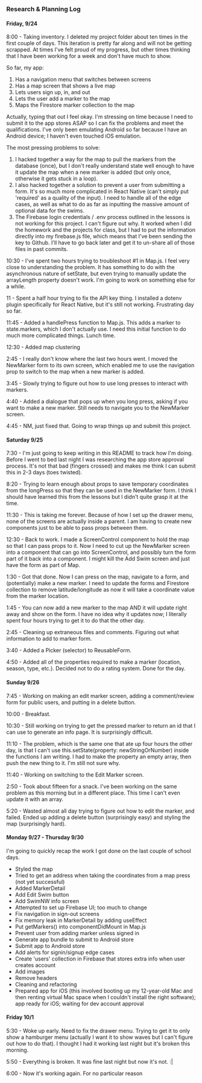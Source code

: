 ### Research & Planning Log
#### Friday, 9/24

8:00 - Taking inventory. I deleted my project folder about ten times in the first couple of days. This iteration is pretty far along and will not be getting scrapped. At times I've felt proud of my progress, but other times thinking that I have been working for a week and don't have much to show.

So far, my app:
1. Has a navigation menu that switches between screens
2. Has a map screen that shows a live map
3. Lets users sign up, in, and out
4. Lets the user add a marker to the map
5. Maps the Firestore marker collection to the map

Actually, typing that out I feel okay. I'm stressing on time because I need to submit it to the app stores ASAP so I can fix the problems and meet the qualifications. I've only been emulating Android so far because I have an Android device; I haven't even touched iOS emulation.

The most pressing problems to solve:
1. I hacked together a way for the map to pull the markers from the database (once), but I don't really understand state well enough to have it update the map when a new marker is added (but only once, otherwise it gets stuck in a loop).
2. I also hacked together a solution to prevent a user from submitting a form. It's so much more complicated in React Native (can't simply put 'required' as a quality of the input). I need to handle all of the edge cases, as well as what to do as far as inputting the massive amount of optional data for the swims.
3. The Firebase login credentials / .env process outlined in the lessons is not working for this project. I can't figure out why. It worked when I did the homework and the projects for class, but I had to put the information directly into my firebase.js file, which means that I've been sending the key to Github. I'll have to go back later and get it to un-share all of those files in past commits.

10:30 - I've spent two hours trying to troubleshoot #1 in Map.js. I feel very close to understanding the problem. It has something to do with the asynchronous nature of setState, but even trying to manually update the arrayLength property doesn't work. I'm going to work on something else for a while.

11 - Spent a half hour trying to fix the API key thing. I installed a dotenv plugin specifically for React Native, but it's still not working. Frustrating day so far.

11:45 - Added a handlePress function to Map.js. This adds a marker to state.markers, which I don't actually use. I need this initial function to do much more complicated things. Lunch time.

12:30 - Added map clustering

2:45 - I really don't know where the last two hours went. I moved the NewMarker form to its own screen, which enabled me to use the navigation prop to switch to the map when a new marker is added.

3:45 - Slowly trying to figure out how to use long presses to interact with markers.

4:40 - Added a dialogue that pops up when you long press, asking if you want to make a new marker. Still needs to navigate you to the NewMarker screen.

4:45 - NM, just fixed that. Going to wrap things up and submit this project.

#### Saturday 9/25

7:30 - I'm just going to keep writing in this README to track how I'm doing. Before I went to bed last night I was researching the app store approval process. It's not that bad (fingers crossed) and makes me think I can submit this in 2-3 days (toes twisted).

8:20 - Trying to learn enough about props to save temporary coordinates from the longPress so that they can be used in the NewMarker form. I think I should have learned this from the lessons but I didn't quite grasp it at the time.

11:30 - This is taking me forever. Because of how I set up the drawer menu, none of the screens are actually inside a parent. I am having to create new components just to be able to pass props between them.

12:30 - Back to work. I made a ScreenControl component to hold the map so that I can pass props to it. Now I need to cut up the NewMarker screen into a component that can go into ScreenControl, and possibly turn the form part of it back into a component. I might kill the Add Swim screen and just have the form as part of Map.

1:30 - Got that done. Now I can press on the map, navigate to a form, and (potentially) make a new marker. I need to update the forms and Firestore collection to remove latitude/longitude as now it will take a coordinate value from the marker location.

1:45 - You can now add a new marker to the map AND it will update right away and show on the form. I have no idea why it updates now; I literally spent four hours trying to get it to do that the other day.

2:45 - Cleaning up extraneous files and comments. Figuring out what information to add to marker form.

3:40 - Added a Picker (selector) to ReusableForm.

4:50 - Added all of the properties required to make a marker (location, season, type, etc.). Decided not to do a rating system. Done for the day.

#### Sunday 9/26

7:45 - Working on making an edit marker screen, adding a comment/review form for public users, and putting in a delete button.

10:00 - Breakfast.

10:30 - Still working on trying to get the pressed marker to return an id that I can use to generate an info page. It is surprisingly difficult.

11:10 - The problem, which is the same one that ate up four hours the other day, is that I can't use this.setState(property: newStringOrNumber) inside the functions I am writing. I had to make the property an empty array, then push the new thing to it. I'm still not sure why.

11:40 - Working on switching to the Edit Marker screen.

2:50 - Took about fifteen for a snack. I've been working on the same problem as this morning but in a different place. This time I can't even update it with an array.

5:20 - Wasted almost all day trying to figure out how to edit the marker, and failed. Ended up adding a delete button (surprisingly easy) and styling the map (surprisingly hard).

#### Monday 9/27 - Thursday 9/30

I'm going to quickly recap the work I got done on the last couple of school days.

- Styled the map
- Tried to get an address when taking the coordinates from a map press (not yet successful)
- Added MarkerDetail
- Add Edit Swim button
- Add SwimNW info screen
- Attempted to set up Firebase UI; too much to change
- Fix navigation in sign-out screens
- Fix memory leak in MarkerDetail by adding useEffect
- Put getMarkers() into componentDidMount in Map.js
- Prevent user from adding marker unless signed in
- Generate app bundle to submit to Android store
- Submit app to Android store
- Add alerts for signin/signup edge cases
- Create 'users' collection in Firebase that stores extra info when user creates account
- Add images
- Remove headers
- Cleaning and refactoring
- Prepared app for iOS (this involved booting up my 12-year-old Mac and then renting virtual Mac space when I couldn't install the right software); app ready for iOS; waiting for dev account approval

#### Friday 10/1

5:30 - Woke up early. Need to fix the drawer menu. Trying to get it to only show a hamburger menu (actually I want it to show waves but I can't figure out how to do that). I thought I had it working last night but it's broken this morning.

5:50 - Everything is broken. It was fine last night but now it's not. :|

6:00 - Now it's working again. For no particular reason